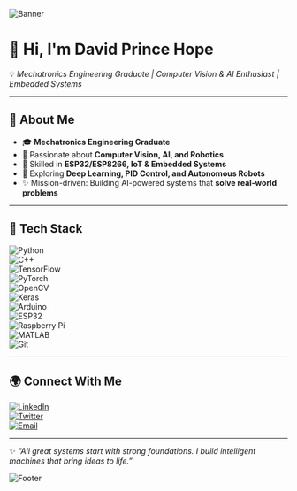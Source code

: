 ![Banner](https://capsule-render.vercel.app/api?type=rect&color=0:0f2027,50:203a43,100:2c5364&height=180&section=header&text=David%20Prince%20Hope&fontSize=38&fontColor=00e6e6&animation=twinkling)

# 👋 Hi, I'm David Prince Hope  

💡 *Mechatronics Engineering Graduate | Computer Vision & AI Enthusiast | Embedded Systems*  

---

## 🚀 About Me  
- 🎓 **Mechatronics Engineering Graduate**  
- 🤖 Passionate about **Computer Vision, AI, and Robotics**  
- 🔧 Skilled in **ESP32/ESP8266, IoT & Embedded Systems**  
- 🌱 Exploring **Deep Learning, PID Control, and Autonomous Robots**  
- ✨ Mission-driven: Building AI-powered systems that **solve real-world problems**  

---

## 🔧 Tech Stack  

![Python](https://img.shields.io/badge/Python-3776AB?style=for-the-badge&logo=python&logoColor=white)  
![C++](https://img.shields.io/badge/C++-00599C?style=for-the-badge&logo=c%2B%2B&logoColor=white)  
![TensorFlow](https://img.shields.io/badge/TensorFlow-FF6F00?style=for-the-badge&logo=tensorflow&logoColor=white)  
![PyTorch](https://img.shields.io/badge/PyTorch-EE4C2C?style=for-the-badge&logo=pytorch&logoColor=white)  
![OpenCV](https://img.shields.io/badge/OpenCV-27338e?style=for-the-badge&logo=opencv&logoColor=white)  
![Keras](https://img.shields.io/badge/Keras-D00000?style=for-the-badge&logo=keras&logoColor=white)  
![Arduino](https://img.shields.io/badge/Arduino-00979D?style=for-the-badge&logo=arduino&logoColor=white)  
![ESP32](https://img.shields.io/badge/ESP32-000000?style=for-the-badge&logo=espressif&logoColor=white)  
![Raspberry Pi](https://img.shields.io/badge/Raspberry%20Pi-A22846?style=for-the-badge&logo=raspberrypi&logoColor=white)  
![MATLAB](https://img.shields.io/badge/MATLAB-0076A8?style=for-the-badge&logo=Mathworks&logoColor=white)  
![Git](https://img.shields.io/badge/Git-F05032?style=for-the-badge&logo=git&logoColor=white)  

---

## 🌍 Connect With Me  

[![LinkedIn](https://img.shields.io/badge/LinkedIn-blue?style=for-the-badge&logo=linkedin)](https://www.linkedin.com/in/david-prince-lanre4pf?utm_source=share&utm_campaign=share_via&utm_content=profile&utm_medium=ios_app)  
[![Twitter](https://img.shields.io/badge/Twitter-1DA1F2?style=for-the-badge&logo=twitter&logoColor=white)](https://x.com/davidprincehope?s=21)  
[![Email](https://img.shields.io/badge/Email-lanresmail410%40gmail.com-red?style=for-the-badge&logo=gmail&logoColor=white)](mailto:lanresmail410@gmail.com)  

---

✨ *“All great systems start with strong foundations. I build intelligent machines that bring ideas to life.”*  

![Footer](https://capsule-render.vercel.app/api?type=wave&color=gradient&height=100&section=footer)
